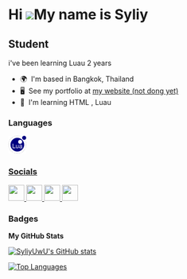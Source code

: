 Hi ![](https://user-images.githubusercontent.com/18350557/176309783-0785949b-9127-417c-8b55-ab5a4333674e.gif)My name is Syliy
=============================================================================================================================

Student
-------

i've been learning Luau 2 years

* 🌍  I'm based in Bangkok, Thailand
* 🖥️  See my portfolio at [my website (not dong yet)](http://lzlkyxv5jsxve.netlify.app/)
* 🧠  I'm learning HTML , Luau

### Languages


<p align="left">
<a href="https://code.visualstudio.com/" target="_blank" rel="noreferrer"><img src="https://raw.githubusercontent.com/devicons/devicon/master/icons/lua/lua-original.svg" width="36" height="36" alt="VS Code" /></a><a href="https://raw.githubusercontent.com/devicons/devicon/master/icons/html5/html5-original.svg" target="_blank" rel="noreferrer">
</p>


### Socials

<p align="left"> <a href="https://discord.com/users/syliy_" target="_blank" rel="noreferrer"> <picture> <source media="(prefers-color-scheme: dark)" srcset="https://raw.githubusercontent.com/danielcranney/readme-generator/main/public/icons/socials/discord-dark.svg" /> <source media="(prefers-color-scheme: light)" srcset="https://raw.githubusercontent.com/danielcranney/readme-generator/main/public/icons/socials/discord.svg" /> <img src="https://raw.githubusercontent.com/danielcranney/readme-generator/main/public/icons/socials/discord.svg" width="32" height="32" /> </picture> </a> <a href="https://www.facebook.com/acc.Shifty" target="_blank" rel="noreferrer"> <picture> <source media="(prefers-color-scheme: dark)" srcset="https://raw.githubusercontent.com/danielcranney/readme-generator/main/public/icons/socials/facebook-dark.svg" /> <source media="(prefers-color-scheme: light)" srcset="https://raw.githubusercontent.com/danielcranney/readme-generator/main/public/icons/socials/facebook.svg" /> <img src="https://raw.githubusercontent.com/danielcranney/readme-generator/main/public/icons/socials/facebook.svg" width="32" height="32" /> </picture> </a> <a href="https://www.github.com/SyliyUwU" target="_blank" rel="noreferrer"> <picture> <source media="(prefers-color-scheme: dark)" srcset="https://raw.githubusercontent.com/danielcranney/readme-generator/main/public/icons/socials/github-dark.svg" /> <source media="(prefers-color-scheme: light)" srcset="https://raw.githubusercontent.com/danielcranney/readme-generator/main/public/icons/socials/github.svg" /> <img src="https://raw.githubusercontent.com/danielcranney/readme-generator/main/public/icons/socials/github.svg" width="32" height="32" /> </picture> </a> <a href="https://www.youtube.com/@Stacia-oo8ix" target="_blank" rel="noreferrer"> <picture> <source media="(prefers-color-scheme: dark)" srcset="https://raw.githubusercontent.com/danielcranney/readme-generator/main/public/icons/socials/youtube-dark.svg" /> <source media="(prefers-color-scheme: light)" srcset="https://raw.githubusercontent.com/danielcranney/readme-generator/main/public/icons/socials/youtube.svg" /> <img src="https://raw.githubusercontent.com/danielcranney/readme-generator/main/public/icons/socials/youtube.svg" width="32" height="32" /> </picture> </a></p>

### Badges

<b>My GitHub Stats</b>

<a href="http://www.github.com/SyliyUwU"><img src="https://github-readme-stats.vercel.app/api?username=SyliyUwU&show_icons=true&hide=stars,prs,issues,contribs&count_private=true&title_color=ec4899&text_color=ffffff&icon_color=ef4444&bg_color=181824&hide_border=true&show_icons=true" alt="SyliyUwU's GitHub stats" /></a>

<a href="https://github.com/SyliyUwU" align="left"><img src="https://github-readme-stats.vercel.app/api/top-langs/?username=SyliyUwU&langs_count=10&title_color=ec4899&text_color=ffffff&icon_color=ef4444&bg_color=181824&hide_border=true&locale=en&custom_title=Top%20%Languages" alt="Top Languages" /></a>

